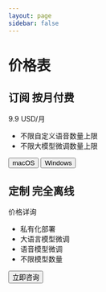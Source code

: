 ```yaml
---
layout: page
sidebar: false
---
```


<!-- markdownlint-disable MD033 MD041-->

<div class="pricing-section">
  <h1 class="pricing-title">价格表</h1>
  <div class="pricing-container">
    <div class="pricing-card free">
      <h2>订阅 <span class="pricing-tag">按月付费</span></h2>
      <p>9.9 USD/月</p>
      <ul>
        <li>不限自定义语音数量上限</li>
        <li>不限大模型微调数量上限</li>
      </ul>
      <div class="pricing-buttons">
        <button class="pricing-button primary">macOS</button>
        <button class="pricing-button secondary">Windows</button>
      </div>
    </div>
    <div class="pricing-card paid">
      <h2>定制 <span class="pricing-tag">完全离线</span></h2>
      <p>价格详询</p>
      <ul>
        <li>私有化部署</li>
        <li>大语言模型微调</li>
        <li>语音模型微调</li>
        <li>不限模型数量</li>
      </ul>
      <button class="pricing-button primary">立即咨询</button>
    </div>
  </div>
</div>
